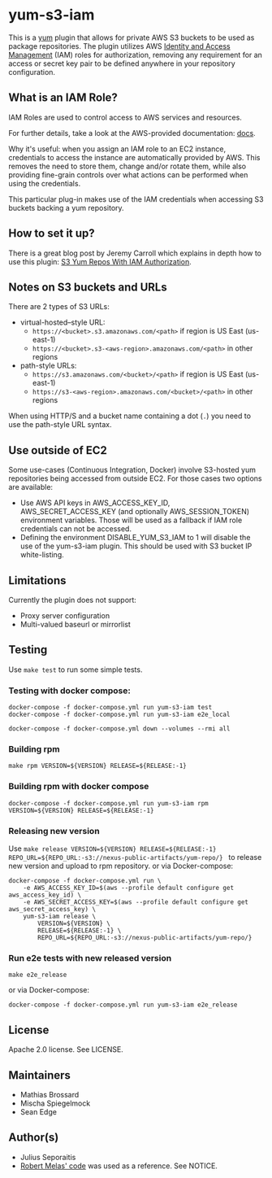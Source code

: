 # yum-s3-iam

This is a [yum](http://yum.baseurl.org/) plugin that allows for
private AWS S3 buckets to be used as package repositories. The plugin
utilizes AWS [Identity and Access Management](http://aws.amazon.com/iam/)
(IAM) roles for authorization, removing any requirement for an access or
secret key pair to be defined anywhere in your repository configuration.

## What is an IAM Role?

IAM Roles are used to control access to AWS services and resources.

For further details, take a look at the AWS-provided documentation:
[docs](http://aws.amazon.com/documentation/iam/).

Why it's useful: when you assign an IAM role to an EC2 instance,
credentials to access the instance are automatically provided by AWS.
This removes the need to store them, change and/or rotate
them, while also providing fine-grain controls over what actions can
be performed when using the credentials.

This particular plug-in makes use of the IAM credentials when accessing
S3 buckets backing a yum repository.

## How to set it up?

There is a great blog post by Jeremy Carroll which explains in depth how to
use this plugin:
[S3 Yum Repos With IAM Authorization](http://www.carrollops.com/blog/2012/09/11/s3-yum-repos-with-iam-authorization/).

## Notes on S3 buckets and URLs

There are 2 types of S3 URLs:
- virtual-hosted–style URL:
  - `https://<bucket>.s3.amazonaws.com/<path>` if region is US East (us-east-1)
  - `https://<bucket>.s3-<aws-region>.amazonaws.com/<path>` in other regions
- path-style URLs:
  - `https://s3.amazonaws.com/<bucket>/<path>` if region is US East (us-east-1)
  - `https://s3-<aws-region>.amazonaws.com/<bucket>/<path>` in other regions

When using HTTP/S and a bucket name containing a dot (`.`) you need to
use the path-style URL syntax.

## Use outside of EC2

Some use-cases (Continuous Integration, Docker) involve S3-hosted yum
repositories being accessed from outside EC2. For those cases two
options are available:
- Use AWS API keys in AWS_ACCESS_KEY_ID, AWS_SECRET_ACCESS_KEY (and
  optionally AWS_SESSION_TOKEN) environment variables. Those will be
  used as a fallback if IAM role credentials can not be accessed.
- Defining the environment DISABLE_YUM_S3_IAM to 1 will disable the
  use of the yum-s3-iam plugin. This should be used with S3 bucket IP
  white-listing.

## Limitations

Currently the plugin does not support:
- Proxy server configuration
- Multi-valued baseurl or mirrorlist

## Testing

Use `make test` to run some simple tests.

### Testing with docker compose:

```
docker-compose -f docker-compose.yml run yum-s3-iam test
docker-compose -f docker-compose.yml run yum-s3-iam e2e_local

docker-compose -f docker-compose.yml down --volumes --rmi all
```

### Building rpm
```
make rpm VERSION=${VERSION} RELEASE=${RELEASE:-1}
```
### Building rpm with docker compose
```
docker-compose -f docker-compose.yml run yum-s3-iam rpm VERSION=${VERSION} RELEASE=${RELEASE:-1}
```

### Releasing new version
Use `make release VERSION=${VERSION} RELEASE=${RELEASE:-1} REPO_URL=${REPO_URL:-s3://nexus-public-artifacts/yum-repo/}
` to release new version and upload to rpm repository.
or via Docker-compose:
```
docker-compose -f docker-compose.yml run \ 
    -e AWS_ACCESS_KEY_ID=$(aws --profile default configure get aws_access_key_id) \
    -e AWS_SECRET_ACCESS_KEY=$(aws --profile default configure get aws_secret_access_key) \
    yum-s3-iam release \
        VERSION=${VERSION} \
        RELEASE=${RELEASE:-1} \
        REPO_URL=${REPO_URL:-s3://nexus-public-artifacts/yum-repo/}
```

### Run e2e tests with new released version
```
make e2e_release
```
or via Docker-compose:
```
docker-compose -f docker-compose.yml run yum-s3-iam e2e_release
```
## License

Apache 2.0 license. See LICENSE.

## Maintainers

- Mathias Brossard
- Mischa Spiegelmock
- Sean Edge

## Author(s)

- Julius Seporaitis
- [Robert Melas' code](https://github.com/rmela/yum-s3-plugin/) was
  used as a reference. See NOTICE.
